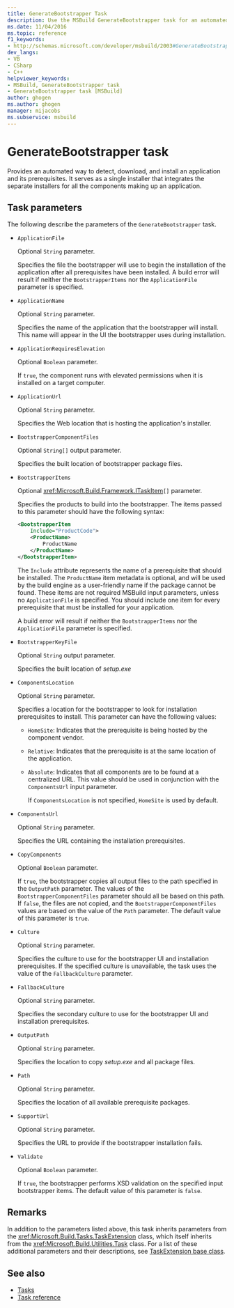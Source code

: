 ```yaml
---
title: GenerateBootstrapper Task
description: Use the MSBuild GenerateBootstrapper task for an automated way to detect, download, and install an application and its prerequisites.
ms.date: 11/04/2016
ms.topic: reference
f1_keywords:
- http://schemas.microsoft.com/developer/msbuild/2003#GenerateBootstrapper
dev_langs:
- VB
- CSharp
- C++
helpviewer_keywords:
- MSBuild, GenerateBootstrapper task
- GenerateBootstrapper task [MSBuild]
author: ghogen
ms.author: ghogen
manager: mijacobs
ms.subservice: msbuild
---
```

# GenerateBootstrapper task

Provides an automated way to detect, download, and install an application and its prerequisites. It serves as a single installer that integrates the separate installers for all the components making up an application.

## Task parameters

The following describe the parameters of the `GenerateBootstrapper` task.

- `ApplicationFile`

   Optional `String` parameter.

   Specifies the file the bootstrapper will use to begin the installation of the application after all prerequisites have been installed. A build error will result if neither the `BootstrapperItems` nor the `ApplicationFile` parameter is specified.

- `ApplicationName`

   Optional `String` parameter.

   Specifies the name of the application that the bootstrapper will install. This name will appear in the UI the bootstrapper uses during installation.

- `ApplicationRequiresElevation`

   Optional `Boolean` parameter.

   If `true`, the component runs with elevated permissions when it is installed on a target computer.

- `ApplicationUrl`

   Optional `String` parameter.

   Specifies the Web location that is hosting the application's installer.

- `BootstrapperComponentFiles`

   Optional `String[]` output parameter.

   Specifies the built location of bootstrapper package files.

- `BootstrapperItems`

   Optional <xref:Microsoft.Build.Framework.ITaskItem>`[]` parameter.

   Specifies the products to build into the bootstrapper. The items passed to this parameter should have the following syntax:

  ```xml
  <BootstrapperItem
      Include="ProductCode">
      <ProductName>
          ProductName
      </ProductName>
  </BootstrapperItem>
  ```

   The `Include` attribute represents the name of a prerequisite that should be installed. The `ProductName` item metadata is optional, and will be used by the build engine as a user-friendly name if the package cannot be found. These items are not required MSBuild input parameters, unless no `ApplicationFile` is specified. You should include one item for every prerequisite that must be installed for your application.

   A build error will result if neither the `BootstrapperItems` nor the `ApplicationFile` parameter is specified.

- `BootstrapperKeyFile`

   Optional `String` output parameter.

   Specifies the built location of *setup.exe*

- `ComponentsLocation`

   Optional `String` parameter.

   Specifies a location for the bootstrapper to look for installation prerequisites to install. This parameter can have the following values:

  - `HomeSite`: Indicates that the prerequisite is being hosted by the component vendor.

  - `Relative`: Indicates that the prerequisite is at the same location of the application.

  - `Absolute`: Indicates that all components are to be found at a centralized URL. This value should be used in conjunction with the `ComponentsUrl` input parameter.

    If `ComponentsLocation` is not specified, `HomeSite` is used by default.

- `ComponentsUrl`

   Optional `String` parameter.

   Specifies the URL containing the installation prerequisites.

- `CopyComponents`

   Optional `Boolean` parameter.

   If `true`, the bootstrapper copies all output files to the path specified in the `OutputPath` parameter. The values of the `BootstrapperComponentFiles` parameter should all be based on this path. If `false`, the files are not copied, and the `BootstrapperComponentFiles` values are based on the value of the `Path` parameter.  The default value of this parameter is `true`.

- `Culture`

   Optional `String` parameter.

   Specifies the culture to use for the bootstrapper UI and installation prerequisites. If the specified culture is unavailable, the task uses the value of the `FallbackCulture` parameter.

- `FallbackCulture`

   Optional `String` parameter.

   Specifies the secondary culture to use for the bootstrapper UI and installation prerequisites.

- `OutputPath`

   Optional `String` parameter.

   Specifies the location to copy *setup.exe* and all package files.

- `Path`

   Optional `String` parameter.

   Specifies the location of all available prerequisite packages.

- `SupportUrl`

   Optional `String` parameter.

   Specifies the URL to provide if the bootstrapper installation fails.

- `Validate`

   Optional `Boolean` parameter.

   If `true`, the bootstrapper performs XSD validation on the specified input bootstrapper items. The default value of this parameter is `false`.

## Remarks

In addition to the parameters listed above, this task inherits parameters from the <xref:Microsoft.Build.Tasks.TaskExtension> class, which itself inherits from the <xref:Microsoft.Build.Utilities.Task> class. For a list of these additional parameters and their descriptions, see [TaskExtension base class](../msbuild/taskextension-base-class.md).

## See also

- [Tasks](../msbuild/msbuild-tasks.md)
- [Task reference](../msbuild/msbuild-task-reference.md)
